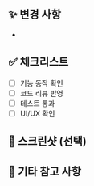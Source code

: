 ## ✨ 변경 사항
<!-- 이 PR에서 어떤 작업이 이루어졌는지 간단히 설명해주세요 -->
-

## ✅ 체크리스트

- [ ] 기능 동작 확인
- [ ] 코드 리뷰 반영
- [ ] 테스트 통과
- [ ] UI/UX 확인

## 📸 스크린샷 (선택)
<!-- UI 변경이 있다면 스크린샷을 첨부해주세요 -->

## 📝 기타 참고 사항
<!-- 리뷰어가 알아야 할 추가 정보가 있다면 작성해주세요 -->

<!-- ejoffe/spr start -->
<!-- ejoffe/spr end -->

